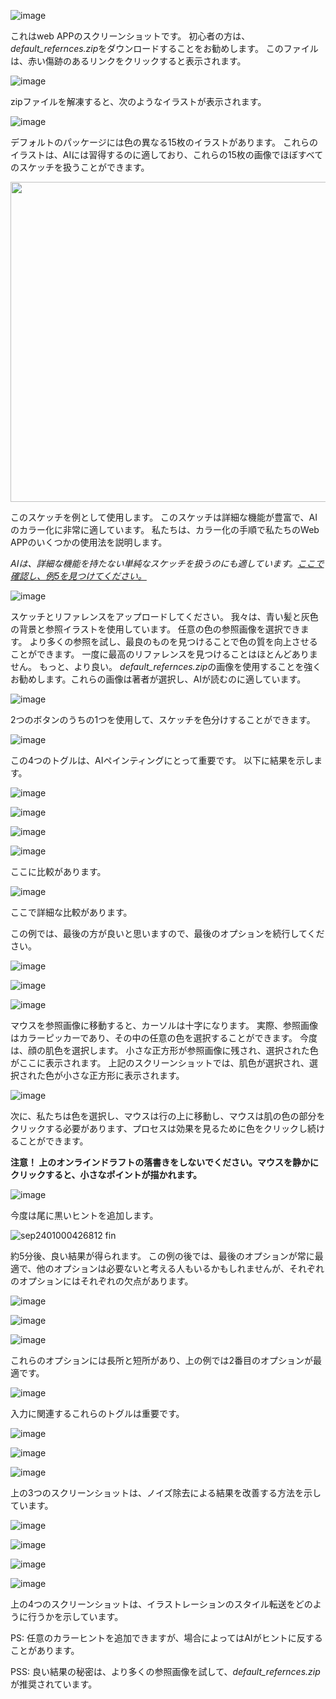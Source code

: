 ﻿![image](https://user-images.githubusercontent.com/19834515/31306645-c9971bc2-ab86-11e7-915f-0dad0b1f9c58.png)

これはweb APPのスクリーンショットです。 初心者の方は、*default_refernces.zip*をダウンロードすることをお勧めします。 このファイルは、赤い傷跡のあるリンクをクリックすると表示されます。

![image](https://user-images.githubusercontent.com/19834515/30780911-3577021a-a148-11e7-85fd-b76eeea8a31a.png)

zipファイルを解凍すると、次のようなイラストが表示されます。

![image](https://user-images.githubusercontent.com/19834515/30780936-83e1c46c-a148-11e7-9e68-2eea4ad4639c.png)

デフォルトのパッケージには色の異なる15枚のイラストがあります。 これらのイラストは、AIには習得するのに適しており、これらの15枚の画像でほぼすべてのスケッチを扱うことができます。

<img src="https://user-images.githubusercontent.com/19834515/30780973-55764520-a149-11e7-8539-a6ff758be8bf.jpg" height = "512"/>

このスケッチを例として使用します。 このスケッチは詳細な機能が豊富で、AIのカラー化に非常に適しています。 私たちは、カラー化の手順で私たちのWeb APPのいくつかの使用法を説明します。

*AIは、詳細な機能を持たない単純なスケッチを扱うのにも適しています。[ここで確認し、例5を見つけてください。](https://github.com/lllyasviel/style2paints/blob/master/README.md)*

![image](https://user-images.githubusercontent.com/19834515/31306675-6cc3daf6-ab87-11e7-854a-8de39c30af69.png)

スケッチとリファレンスをアップロードしてください。 我々は、青い髪と灰色の背景と参照イラストを使用しています。 任意の色の参照画像を選択できます。 より多くの参照を試し、最良のものを見つけることで色の質を向上させることができます。 一度に最高のリファレンスを見つけることはほとんどありません。 もっと、より良い。 *default_refernces.zip*の画像を使用することを強くお勧めします。これらの画像は著者が選択し、AIが読むのに適しています。

![image](https://user-images.githubusercontent.com/19834515/31306681-9b12ea6e-ab87-11e7-8299-3fb54188ec42.png)

2つのボタンのうちの1つを使用して、スケッチを色分けすることができます。

![image](https://user-images.githubusercontent.com/19834515/31306698-ed00cc6a-ab87-11e7-91ca-ab8d45597c21.png)

この4つのトグルは、AIペインティングにとって重要です。 以下に結果を示します。

![image](https://user-images.githubusercontent.com/19834515/31306706-1b17d918-ab88-11e7-9670-f7b54b9013bd.png)

![image](https://user-images.githubusercontent.com/19834515/31306707-28acc07a-ab88-11e7-98c7-56ddacef264a.png)

![image](https://user-images.githubusercontent.com/19834515/31306709-367de170-ab88-11e7-9ad3-9e5caacc003a.png)

![image](https://user-images.githubusercontent.com/19834515/31306714-462c2b86-ab88-11e7-98b9-9d791a724aef.png)

ここに比較があります。

![image](https://user-images.githubusercontent.com/19834515/30781245-1ebc5240-a14e-11e7-9c92-c70eae744af8.png)

ここで詳細な比較があります。

この例では、最後の方が良いと思いますので、最後のオプションを続行してください。

![image](https://user-images.githubusercontent.com/19834515/31306723-7826e5e0-ab88-11e7-9f79-0c19cee53f91.png)

![image](https://user-images.githubusercontent.com/19834515/31306728-83325500-ab88-11e7-8237-8ef091145f70.png)

![image](https://user-images.githubusercontent.com/19834515/31306730-8b5e3d8e-ab88-11e7-8534-75cfbea93ed6.png)

マウスを参照画像に移動すると、カーソルは十字になります。 実際、参照画像はカラーピッカーであり、その中の任意の色を選択することができます。 今度は、顔の肌色を選択します。 小さな正方形が参照画像に残され、選択された色がここに表示されます。 上記のスクリーンショットでは、肌色が選択され、選択された色が小さな正方形に表示されます。

![image](https://user-images.githubusercontent.com/19834515/31306746-d17453e4-ab88-11e7-947c-a3c12ffaae6e.png)

次に、私たちは色を選択し、マウスは行の上に移動し、マウスは肌の色の部分をクリックする必要があります、プロセスは効果を見るために色をクリックし続けることができます。

**注意！ 上のオンラインドラフトの落書きをしないでください。マウスを静かにクリックすると、小さなポイントが描かれます。**

![image](https://user-images.githubusercontent.com/19834515/31306754-f7326abc-ab88-11e7-884a-eb0cb7b88ab5.png)

今度は尾に黒いヒントを追加します。

![sep2401000426812 fin](https://user-images.githubusercontent.com/19834515/30781737-1599bf00-a157-11e7-8ddb-00de5416fe13.png)

約5分後、良い結果が得られます。 この例の後では、最後のオプションが常に最適で、他のオプションは必要ないと考える人もいるかもしれませんが、それぞれのオプションにはそれぞれの欠点があります。

![image](https://user-images.githubusercontent.com/19834515/31306776-8169df80-ab89-11e7-906c-19b94eaf9c90.png)

![image](https://user-images.githubusercontent.com/19834515/31306783-951b479e-ab89-11e7-9c7b-f08f095d59b6.png)

![image](https://user-images.githubusercontent.com/19834515/31306786-b1f5ec34-ab89-11e7-99db-c8d20cfcfccb.png)

これらのオプションには長所と短所があり、上の例では2番目のオプションが最適です。

![image](https://user-images.githubusercontent.com/19834515/31306789-ccc407f8-ab89-11e7-8bf7-a5bded1ca991.png)

入力に関連するこれらのトグルは重要です。

![image](https://user-images.githubusercontent.com/19834515/31307112-d0e12dc4-ab8f-11e7-9bc5-309148312962.png)

![image](https://user-images.githubusercontent.com/19834515/31159580-aca5c37e-a8fc-11e7-85c0-4393d88873e9.png)

![image](https://user-images.githubusercontent.com/19834515/31306841-5eca8b7c-ab8a-11e7-9412-679380a7b119.png)

上の3つのスクリーンショットは、ノイズ除去による結果を改善する方法を示しています。

![image](https://user-images.githubusercontent.com/19834515/31307131-0f9352cc-ab90-11e7-9366-e19e2854fac0.png)

![image](https://user-images.githubusercontent.com/19834515/31307142-44e43d06-ab90-11e7-8005-0a8006c71bad.png)

![image](https://user-images.githubusercontent.com/19834515/31306849-941f4a60-ab8a-11e7-890b-88bae54f8495.png)

![image](https://user-images.githubusercontent.com/19834515/31306854-b451d7a8-ab8a-11e7-8390-662559eb4498.png)

上の4つのスクリーンショットは、イラストレーションのスタイル転送をどのように行うかを示しています。

PS: 任意のカラーヒントを追加できますが、場合によってはAIがヒントに反することがあります。

PSS: 良い結果の秘密は、より多くの参照画像を試して、*default_refernces.zip*が推奨されています。